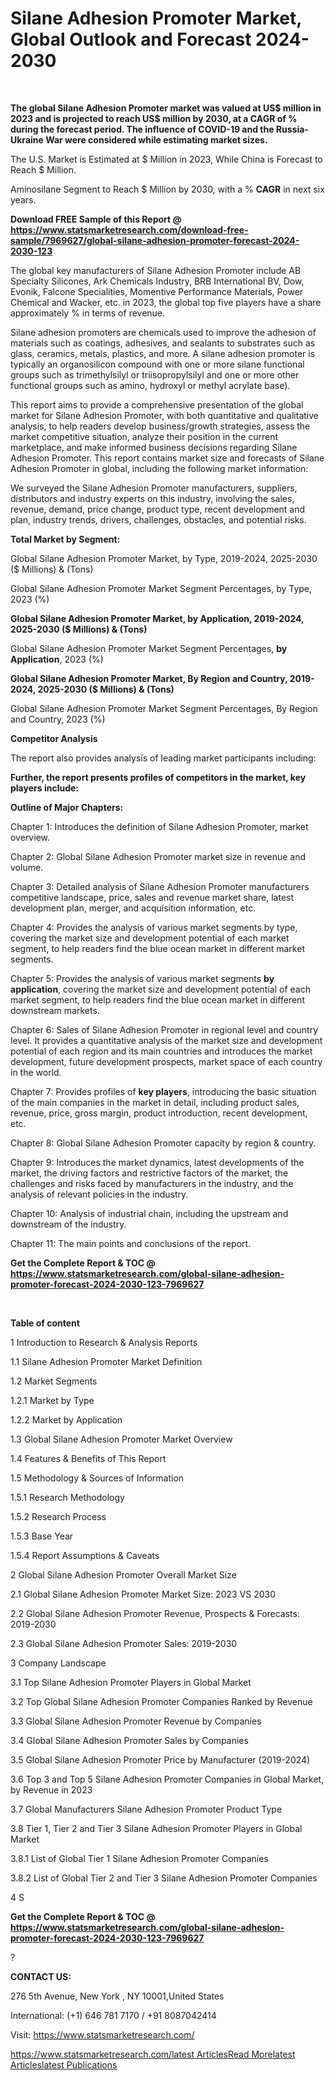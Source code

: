 <h1>Silane Adhesion Promoter Market, Global Outlook and Forecast 2024-2030</h1><br/><p><strong>The global Silane Adhesion Promoter market was valued at US$ million in 2023 and is projected to reach US$ million by 2030, at a <strong>CAGR</strong> of % during the forecast period. The influence of COVID-19 and the Russia-Ukraine War were considered while estimating market sizes.</strong></p>
 
 
 
 <p>The U.S. Market is Estimated at $ Million in 2023, While China is Forecast to Reach $ Million.</p>
 
 
 
 <p>Aminosilane Segment to Reach $ Million by 2030, with a % <strong>CAGR</strong> in next six years.</p>
 
 
 
 <p><strong>Download FREE Sample of this Report @ <a href="https://www.statsmarketresearch.com/download-free-sample/7969627/global-silane-adhesion-promoter-forecast-2024-2030-123">https://www.statsmarketresearch.com/download-free-sample/7969627/global-silane-adhesion-promoter-forecast-2024-2030-123</a></strong></p>
 
 
 
 <p>The global key manufacturers of Silane Adhesion Promoter include AB Specialty Silicones, Ark Chemicals Industry, BRB International BV, Dow, Evonik, Falcone Specialities, Momentive Performance Materials, Power Chemical and Wacker, etc. in 2023, the global top five players have a share approximately % in terms of revenue.</p>
 
 
 
 <p>Silane adhesion promoters are chemicals used to improve the adhesion of materials such as coatings, adhesives, and sealants to substrates such as glass, ceramics, metals, plastics, and more. A silane adhesion promoter is typically an organosilicon compound with one or more silane functional groups such as trimethylsilyl or triisopropylsilyl and one or more other functional groups such as amino, hydroxyl or methyl acrylate base).</p>
 
 
 
 <p>This report aims to provide a comprehensive presentation of the global market for Silane Adhesion Promoter, with both quantitative and qualitative analysis, to help readers develop business/growth strategies, assess the market competitive situation, analyze their position in the current marketplace, and make informed business decisions regarding Silane Adhesion Promoter. This report contains market size and forecasts of Silane Adhesion Promoter in global, including the following market information:</p>
 
 
 
 <p>We surveyed the Silane Adhesion Promoter manufacturers, suppliers, distributors and industry experts on this industry, involving the sales, revenue, demand, price change, product type, recent development and plan, industry trends, drivers, challenges, obstacles, and potential risks.</p>
 
 
 
 <p><strong>Total Market by Segment:</strong></p>
 
 
 
 <p>Global Silane Adhesion Promoter Market, by Type, 2019-2024, 2025-2030 ($ Millions) & (Tons)</p>
 
 
 
 <p>Global Silane Adhesion Promoter Market Segment Percentages, by Type, 2023 (%)</p>
 
 
 
 <p><strong>Global Silane Adhesion Promoter Market, <strong>by Application</strong>, 2019-2024, 2025-2030 ($ Millions) & (Tons)</strong></p>
 
 
 
 <p>Global Silane Adhesion Promoter Market Segment Percentages, <strong>by Application</strong>, 2023 (%)</p>
 
 
 
 <p><strong>Global Silane Adhesion Promoter Market, By Region and Country, 2019-2024, 2025-2030 ($ Millions) & (Tons)</strong></p>
 
 
 
 <p>Global Silane Adhesion Promoter Market Segment Percentages, By Region and Country, 2023 (%)</p>
 
 
 
 <p><strong>Competitor Analysis</strong></p>
 
 
 
 <p>The report also provides analysis of leading market participants including:</p>
 
 
 
 <p><strong>Further, the report presents profiles of competitors in the market, <strong>key players</strong> include:</strong></p>
 
 
 
 <p><strong>Outline of Major Chapters:</strong></p>
 
 
 
 <p>Chapter 1: Introduces the definition of Silane Adhesion Promoter, market overview.</p>
 
 
 
 <p>Chapter 2: Global Silane Adhesion Promoter market size in revenue and volume.</p>
 
 
 
 <p>Chapter 3: Detailed analysis of Silane Adhesion Promoter manufacturers competitive landscape, price, sales and revenue market share, latest development plan, merger, and acquisition information, etc.</p>
 
 
 
 <p>Chapter 4: Provides the analysis of various market segments by type, covering the market size and development potential of each market segment, to help readers find the blue ocean market in different market segments.</p>
 
 
 
 <p>Chapter 5: Provides the analysis of various market segments <strong>by application</strong>, covering the market size and development potential of each market segment, to help readers find the blue ocean market in different downstream markets.</p>
 
 
 
 <p>Chapter 6: Sales of Silane Adhesion Promoter in regional level and country level. It provides a quantitative analysis of the market size and development potential of each region and its main countries and introduces the market development, future development prospects, market space of each country in the world.</p>
 
 
 
 <p>Chapter 7: Provides profiles of <strong>key players</strong>, introducing the basic situation of the main companies in the market in detail, including product sales, revenue, price, gross margin, product introduction, recent development, etc.</p>
 
 
 
 <p>Chapter 8: Global Silane Adhesion Promoter capacity by region & country.</p>
 
 
 
 <p>Chapter 9: Introduces the market dynamics, latest developments of the market, the driving factors and restrictive factors of the market, the challenges and risks faced by manufacturers in the industry, and the analysis of relevant policies in the industry.</p>
 
 
 
 <p>Chapter 10: Analysis of industrial chain, including the upstream and downstream of the industry.</p>
 
 
 
 <p>Chapter 11: The main points and conclusions of the report.</p>
 
 
 
 <div><b>Get the Complete Report & TOC @ <a href="https://www.statsmarketresearch.com/global-silane-adhesion-promoter-forecast-2024-2030-123-7969627">https://www.statsmarketresearch.com/global-silane-adhesion-promoter-forecast-2024-2030-123-7969627</a></b></div>
 
 
 
 <p><br />
 
 <b>Table of content</b></p>
 
 
 
 <p>1 Introduction to Research & Analysis Reports<br />
 
 1.1 Silane Adhesion Promoter Market Definition<br />
 
 1.2 Market Segments<br />
 
 1.2.1 Market by Type<br />
 
 1.2.2 Market by Application<br />
 
 1.3 Global Silane Adhesion Promoter Market Overview<br />
 
 1.4 Features & Benefits of This Report<br />
 
 1.5 Methodology & Sources of Information<br />
 
 1.5.1 Research Methodology<br />
 
 1.5.2 Research Process<br />
 
 1.5.3 Base Year<br />
 
 1.5.4 Report Assumptions & Caveats<br />
 
 2 Global Silane Adhesion Promoter Overall Market Size<br />
 
 2.1 Global Silane Adhesion Promoter Market Size: 2023 VS 2030<br />
 
 2.2 Global Silane Adhesion Promoter Revenue, Prospects & Forecasts: 2019-2030<br />
 
 2.3 Global Silane Adhesion Promoter Sales: 2019-2030<br />
 
 3 Company Landscape<br />
 
 3.1 Top Silane Adhesion Promoter Players in Global Market<br />
 
 3.2 Top Global Silane Adhesion Promoter Companies Ranked by Revenue<br />
 
 3.3 Global Silane Adhesion Promoter Revenue by Companies<br />
 
 3.4 Global Silane Adhesion Promoter Sales by Companies<br />
 
 3.5 Global Silane Adhesion Promoter Price by Manufacturer (2019-2024)<br />
 
 3.6 Top 3 and Top 5 Silane Adhesion Promoter Companies in Global Market, by Revenue in 2023<br />
 
 3.7 Global Manufacturers Silane Adhesion Promoter Product Type<br />
 
 3.8 Tier 1, Tier 2 and Tier 3 Silane Adhesion Promoter Players in Global Market<br />
 
 3.8.1 List of Global Tier 1 Silane Adhesion Promoter Companies<br />
 
 3.8.2 List of Global Tier 2 and Tier 3 Silane Adhesion Promoter Companies<br />
 
 4 S</p>
 
 
 
 <div><b>Get the Complete Report & TOC @ <a href="https://www.statsmarketresearch.com/global-silane-adhesion-promoter-forecast-2024-2030-123-7969627">https://www.statsmarketresearch.com/global-silane-adhesion-promoter-forecast-2024-2030-123-7969627</a></b></div>
 
 
 
 <p>? </p>
 
 
 
 <p><b>CONTACT US:</b><br />
 
 276 5th Avenue, New York , NY 10001,United States<br />
 
 International: (+1) 646 781 7170 / +91 8087042414<br />
 
 Visit: <a href="https://www.statsmarketresearch.com/">https://www.statsmarketresearch.com/</a><br />
 
 <a href="https://gyeongbokgung.com">https://www.statsmarketresearch.com/</a><a href="https://hallyeomaritime.com">latest Articles</a><a href="https://jingwansa.com">Read More</a><a href="https://nguoiviet.jp/">latest Articles</a><a href="https://www.intelmarketresearch.com/">latest Publications</a></p>